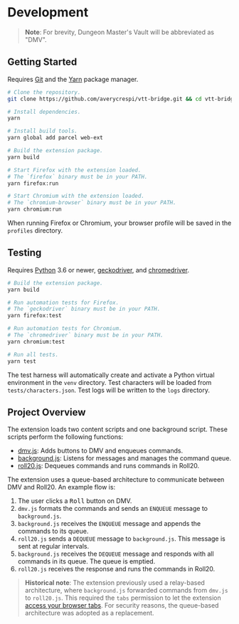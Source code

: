 # Development

> **Note**: For brevity, Dungeon Master's Vault will be abbreviated as "DMV".

## Getting Started

Requires [Git](https://git-scm.com/) and the [Yarn](https://yarnpkg.com/) package manager.

```sh
# Clone the repository.
git clone https://github.com/averycrespi/vtt-bridge.git && cd vtt-bridge

# Install dependencies.
yarn

# Install build tools.
yarn global add parcel web-ext

# Build the extension package.
yarn build

# Start Firefox with the extension loaded.
# The `firefox` binary must be in your PATH.
yarn firefox:run

# Start Chromium with the extension loaded.
# The `chromium-browser` binary must be in your PATH.
yarn chromium:run
```

When running Firefox or Chromium, your browser profile will be saved in the `profiles` directory.

## Testing

Requires [Python](https://www.python.org/) 3.6 or newer, [geckodriver](https://firefox-source-docs.mozilla.org/testing/geckodriver/), and [chromedriver](https://chromedriver.chromium.org/).

```sh
# Build the extension package.
yarn build

# Run automation tests for Firefox.
# The `geckodriver` binary must be in your PATH.
yarn firefox:test

# Run automation tests for Chromium.
# The `chromedriver` binary must be in your PATH.
yarn chromium:test

# Run all tests.
yarn test
```

The test harness will automatically create and activate a Python virtual environment in the `venv` directory. Test characters will be loaded from `tests/characters.json`. Test logs will be written to the `logs` directory.

## Project Overview

The extension loads two content scripts and one background script. These scripts perform the following functions:

- [dmv.js](src/scripts/dmv.js): Adds buttons to DMV and enqueues commands.
- [background.js](src/scripts/background.js): Listens for messages and manages the command queue.
- [roll20.js](src/scripts/roll20.js): Dequeues commands and runs commands in Roll20.

The extension uses a queue-based architecture to communicate between DMV and Roll20. An example flow is:

1. The user clicks a <kbd>Roll</kbd> button on DMV.
2. `dmv.js` formats the commands and sends an `ENQUEUE` message to `background.js`.
3. `background.js` receives the `ENQUEUE` message and appends the commands to its queue.
4. `roll20.js` sends a `DEQUEUE` message to `background.js`. This message is sent at regular intervals.
5. `background.js` receives the `DEQUEUE` message and responds with all commands in its queue. The queue is emptied.
6. `roll20.js` receives the response and runs the commands in Roll20.

> **Historical note**: The extension previously used a relay-based architecture, where `background.js` forwarded commands from `dmv.js` to `roll20.js`. This required the `tabs` permission to let the extension [access your browser tabs](https://support.mozilla.org/en-US/kb/permission-request-messages-firefox-extensions#w_access-browser-tabs). For security reasons, the queue-based architecture was adopted as a replacement.